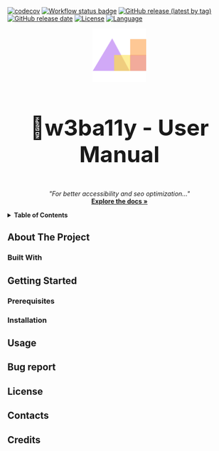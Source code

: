 [![codecov](https://codecov.io/gh/Rikicavaz77/w3ba11y/graph/badge.svg?token=1CR8AZRW61)](https://codecov.io/gh/Rikicavaz77/w3ba11y)
[![Workflow status badge](https://github.com/Rikicavaz77/w3ba11y/actions/workflows/test.yml/badge.svg)](https://github.com/Rikicavaz77/w3ba11y/actions/workflows/test.yml)
[![GitHub release (latest by tag)](https://img.shields.io/github/v/release/Rikicavaz77/w3ba11y)](https://github.com/Rikicavaz77/w3ba11y/releases)
[![GitHub release date](https://img.shields.io/github/release-date/Rikicavaz77/w3ba11y)](https://github.com/Rikicavaz77/w3ba11y/releases)
[![License](https://img.shields.io/github/license/Rikicavaz77/w3ba11y?cacheSeconds=0)](https://github.com/Rikicavaz77/w3ba11y/blob/main/LICENSE)
[![Language](https://img.shields.io/github/languages/top/Rikicavaz77/w3ba11y)](https://github.com/Rikicavaz77/w3ba11y)

<div align="center">
  <img src="static/img/icon.png" alt="Logo" width="120" height="120">
  <h3 style="font-size: 50px;" align="center">📘w3ba11y - User Manual</h3>
  <p align="center">
    <em>"For better accessibility and seo optimization..."</em>
    <br />
    <a href="https://github.com/Rikicavaz77/Stage-Docs"><strong>Explore the docs »</strong></a>
  </p>
</div>

<details>
  <summary><strong>Table of Contents</strong></summary>
  <ol>
    <li>
      📦<a href="#about-the-project">About The Project</a>
      <ul>
        <li>🛠️<a href="#built-with">Built With</a></li>
      </ul>
    </li>
    <li>
      🔧<a href="#getting-started">Getting Started</a>
      <ul>
        <li>⚙️<a href="#prerequisites">Prerequisites</a></li>
        <li>💾<a href="#installation">Installation</a></li>
      </ul>
    </li>
    <li>🚀<a href="#usage">Usage</a></li>
    <li>🐞<a href="#bug-report">Bug Report</a></li>
    <li>📄<a href="#license">License</a></li>
    <li>📬<a href="#contacts">Contacts</a></li>
    <li>📝<a href="#credits">Credits</a></li>
  </ol>
</details>

<!-- ABOUT THE PROJECT -->
## About The Project

### Built With

<!-- GETTING STARTED -->
## Getting Started

### Prerequisites

### Installation

<!-- USAGE -->
## Usage

<!-- BUG REPORT -->
## Bug report

<!-- LICENSE -->
## License

<!-- CONTACTS -->
## Contacts

<!-- CREDITS -->
## Credits
